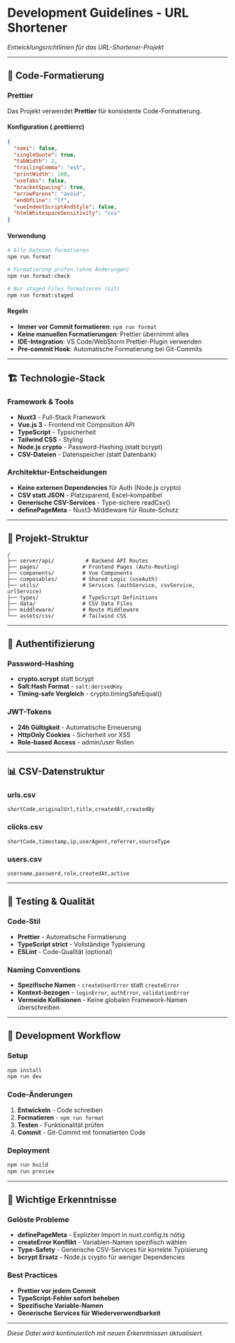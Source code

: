 # Development Guidelines - URL Shortener

*Entwicklungsrichtlinien für das URL-Shortener-Projekt*

---

## 🎨 Code-Formatierung

### Prettier

Das Projekt verwendet **Prettier** für konsistente Code-Formatierung.

#### Konfiguration (.prettierrc)
```json
{
  "semi": false,
  "singleQuote": true,
  "tabWidth": 2,
  "trailingComma": "es5",
  "printWidth": 100,
  "useTabs": false,
  "bracketSpacing": true,
  "arrowParens": "avoid",
  "endOfLine": "lf",
  "vueIndentScriptAndStyle": false,
  "htmlWhitespaceSensitivity": "css"
}
```

#### Verwendung

```bash
# Alle Dateien formatieren
npm run format

# Formatierung prüfen (ohne Änderungen)
npm run format:check

# Nur staged Files formatieren (Git)
npm run format:staged
```

#### Regeln
- **Immer vor Commit formatieren**: `npm run format`
- **Keine manuellen Formatierungen**: Prettier übernimmt alles
- **IDE-Integration**: VS Code/WebStorm Prettier-Plugin verwenden
- **Pre-commit Hook**: Automatische Formatierung bei Git-Commits

---

## 🏗️ Technologie-Stack

### Framework & Tools
- **Nuxt3** - Full-Stack Framework
- **Vue.js 3** - Frontend mit Composition API
- **TypeScript** - Typsicherheit
- **Tailwind CSS** - Styling
- **Node.js crypto** - Password-Hashing (statt bcrypt)
- **CSV-Dateien** - Datenspeicher (statt Datenbank)

### Architektur-Entscheidungen
- **Keine externen Dependencies** für Auth (Node.js crypto)
- **CSV statt JSON** - Platzsparend, Excel-kompatibel
- **Generische CSV-Services** - Type-sichere readCsv<T>()
- **definePageMeta** - Nuxt3-Middleware für Route-Schutz

---

## 📁 Projekt-Struktur

```
/
├── server/api/          # Backend API Routes
├── pages/              # Frontend Pages (Auto-Routing)
├── components/         # Vue Components
├── composables/        # Shared Logic (useAuth)
├── utils/              # Services (authService, csvService, urlService)
├── types/              # TypeScript Definitions
├── data/               # CSV Data Files
├── middleware/         # Route Middleware
└── assets/css/         # Tailwind CSS
```

---

## 🔐 Authentifizierung

### Password-Hashing
- **crypto.scrypt** statt bcrypt
- **Salt:Hash Format** - `salt:derivedKey`
- **Timing-safe Vergleich** - crypto.timingSafeEqual()

### JWT-Tokens
- **24h Gültigkeit** - Automatische Erneuerung
- **HttpOnly Cookies** - Sicherheit vor XSS
- **Role-based Access** - admin/user Rollen

---

## 📊 CSV-Datenstruktur

### urls.csv
```csv
shortCode,originalUrl,title,createdAt,createdBy
```

### clicks.csv
```csv
shortCode,timestamp,ip,userAgent,referrer,sourceType
```

### users.csv
```csv
username,password,role,createdAt,active
```

---

## 🧪 Testing & Qualität

### Code-Stil
- **Prettier** - Automatische Formatierung
- **TypeScript strict** - Vollständige Typisierung
- **ESLint** - Code-Qualität (optional)

### Naming Conventions
- **Spezifische Namen** - `createUserError` statt `createError`
- **Kontext-bezogen** - `loginError`, `authError`, `validationError`
- **Vermeide Kollisionen** - Keine globalen Framework-Namen überschreiben

---

## 🚀 Development Workflow

### Setup
```bash
npm install
npm run dev
```

### Code-Änderungen
1. **Entwickeln** - Code schreiben
2. **Formatieren** - `npm run format`
3. **Testen** - Funktionalität prüfen
4. **Commit** - Git-Commit mit formatierten Code

### Deployment
```bash
npm run build
npm run preview
```

---

## 📝 Wichtige Erkenntnisse

### Gelöste Probleme
- **definePageMeta** - Expliziter Import in nuxt.config.ts nötig
- **createError Konflikt** - Variablen-Namen spezifisch wählen
- **Type-Safety** - Generische CSV-Services für korrekte Typisierung
- **bcrypt Ersatz** - Node.js crypto für weniger Dependencies

### Best Practices
- **Prettier vor jedem Commit**
- **TypeScript-Fehler sofort beheben**
- **Spezifische Variable-Namen**
- **Generische Services für Wiederverwendbarkeit**

---

*Diese Datei wird kontinuierlich mit neuen Erkenntnissen aktualisiert.*
